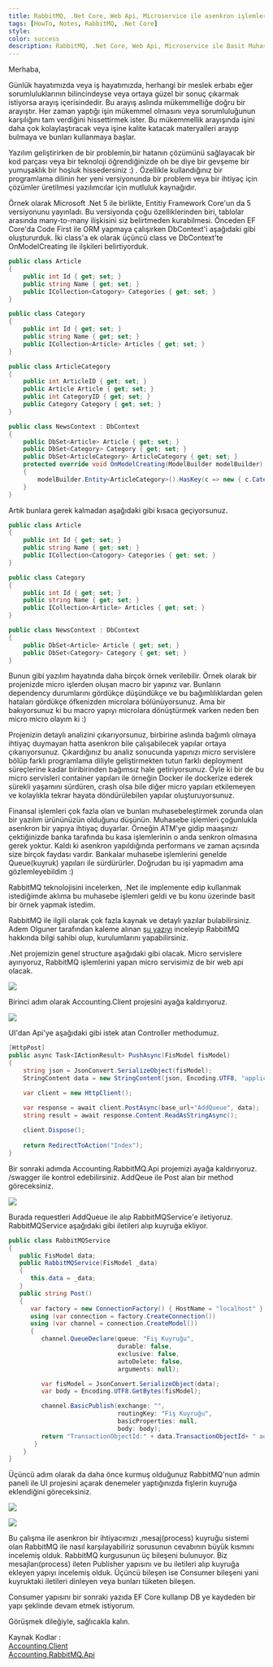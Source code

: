 ```yaml
---
title: RabbitMQ, .Net Core, Web Api, Microservice ile asenkron işlemler.
tags: [HowTo, Notes, RabbitMQ, .Net Core]
style:
color: success
description: RabbitMQ, .Net Core, Web Api, Microservice ile Basit Muhasebe işlemleri
---
```


Merhaba,
  
  Günlük hayatımızda veya iş hayatımızda, herhangi bir meslek erbabı eğer sorumluluklarının bilincindeyse veya ortaya güzel bir sonuç çıkarmak istiyorsa arayış içerisindedir.
Bu arayış aslında mükemmelliğe doğru bir arayıştır. Her zaman yaptığı işin mükemmel olmasını veya sorumluluğunun karşılığını tam verdiğini hissettirmek ister. Bu mükemmellik arayışında işini daha çok kolaylaştıracak veya işine kalite katacak materyalleri arayıp bulmaya ve bunları kullanmaya başlar. 
  
  Yazılım geliştirirken de bir problemin,bir hatanın çözümünü sağlayacak bir kod parçası veya bir teknoloji öğrendiğinizde oh be diye bir gevşeme bir yumuşaklık bir hoşluk hissedersiniz :) . Özellikle kullandığınız bir programlama dilinin her yeni versiyonunda bir problem veya bir ihtiyaç için çözümler üretilmesi yazılımcılar için mutluluk kaynağıdır.
  
  Örnek olarak Microsoft .Net 5 ile birlikte, Entitiy Framework Core'un da 5 versiyonunu yayınladı. Bu versiyonda çoğu özelliklerinden biri, tablolar arasında many-to-many ilişkisini siz belirtmeden kurabilmesi.
Önceden EF Core'da Code First ile ORM yapmaya çalışırken DbContext'i aşağıdaki gibi oluştururduk. İki class'a ek olarak üçüncü class ve DbContext'te OnModelCreating ile ilşkileri belirtiyorduk.

```csharp
public class Article
{
    public int Id { get; set; }
    public string Name { get; set; }
    public ICollection<Catogory> Categories { get; set; }
}

public class Category
{
    public int Id { get; set; }
    public string Name { get; set; }
    public ICollection<Article> Articles { get; set; }
}

public class ArticleCategory
{
    public int ArticleID { get; set; }
    public Article Article { get; set; }
    public int CategoryID { get; set; }
    public Category Category { get; set; }
}

public class NewsContext : DbContext
{
    public DbSet<Article> Article { get; set; }
    public DbSet<Category> Category { get; set; }
    public DbSet<ArticleCategory> ArticleCategory { get; set; }
    protected override void OnModelCreating(ModelBuilder modelBuilder)
    {
        modelBuilder.Entity<ArticleCategory>().HasKey(c => new { c.CategoryID, c.PostID });
    }
}

```

Artık bunlara gerek kalmadan aşağıdaki gibi kısaca geçiyorsunuz.
```csharp
public class Article
{
    public int Id { get; set; }
    public string Name { get; set; }
    public ICollection<Catogory> Categories { get; set; }
}

public class Category
{
    public int Id { get; set; }
    public string Name { get; set; }
    public ICollection<Article> Articles { get; set; }
}

public class NewsContext : DbContext
{
    public DbSet<Article> Article { get; set; }
    public DbSet<Category> Category { get; set; }
}

```

  Bunun gibi yazılım hayatında daha birçok örnek verilebilir. Örnek olarak bir projenizde micro işlerden oluşan macro bir yapınız var. Bunların dependency durumlarını gördükçe düşündükçe ve bu bağımlılıklardan gelen hataları gördükçe öfkenizden microlara bölünüyorsunuz. Ama bir bakıyorsunuz ki bu macro yapıyı microlara dönüştürmek varken neden ben micro micro olayım ki :)
  
  Projenizin detaylı analizini çıkarıyorsunuz, birbirine aslında bağımlı olmaya ihtiyaç duymayan hatta asenkron bile çalışabilecek yapılar ortaya çıkarıyorsunuz. Çıkardığınız bu analiz sonucunda yapınızı micro servislere bölüp farklı programlama diliyle geliştirmekten tutun farklı deployment süreçlerine kadar biribirinden bağımsız hale getiriyorsunuz. Öyle ki bir de bu micro servisleri container yapıları ile örneğin Docker ile dockerize ederek sürekli yaşamını sürdüren, crash olsa bile diğer micro yapıları etkilemeyen ve kolaylıkla tekrar hayata döndürülebilen yapılar oluşturuyorsunuz. 
  
  Finansal işlemleri çok fazla olan ve bunları muhasebeleştirmek zorunda olan bir yazılım ürününüzün olduğunu düşünün. Muhasebe işlemleri çoğunlukla asenkron bir yapıya ihtiyaç duyarlar. Örneğin ATM'ye gidip maaşınızı çektiğinizde banka tarafında bu kasa işlemlerinin o anda senkron olmasına gerek yoktur. Kaldı ki asenkron yapıldığında performans ve zaman açısında size birçok faydası vardır. Bankalar muhasebe işlemlerini genelde Queue(kuyruk) yapıları ile sürdürürler. Doğrudan bu işi yapmadım ama gözlemleyebildim :)
  
  RabbitMQ teknolojisini incelerken, .Net ile implemente edip kullanmak istediğimde aklıma bu muhasebe işlemleri geldi ve bu konu üzerinde basit bir örnek yapmak istedim.
  
  RabbitMQ ile ilgili olarak çok fazla kaynak ve detaylı yazılar bulabilirsiniz. Adem Olguner tarafından kaleme alınan [şu yazıyı](https://medium.com/@ademolguner/rabbitmq-nedir-nas%C4%B1l-kurulur-nas%C4%B1l-konfig%C3%BCre-edilir-ea596a7c1c08) inceleyip RabbitMQ hakkında bilgi sahibi olup, kurulumlarını yapabilirsiniz.
  
  .Net projemizin genel structure aşağıdaki gibi olacak. Micro servislere ayırıyoruz, RabbitMQ işlemlerini yapan micro servisimiz de bir web api olacak. 
  
  ![](https://github.com/ydemircali/ydemircali.github.io/blob/main/_posts/images/accounting_project_structure.PNG?raw=true)
  
  
  Birinci adım olarak Accounting.Client projesini ayağa kaldırıyoruz.
  
  ![](https://github.com/ydemircali/ydemircali.github.io/blob/main/_posts/images/accounting_ui.PNG?raw=true)
  
  UI'dan Api'ye aşağıdaki gibi istek atan Controller methodumuz.
  
```csharp
[HttpPost]
public async Task<IActionResult> PushAsync(FisModel fisModel)
{
    string json = JsonConvert.SerializeObject(fisModel);
    StringContent data = new StringContent(json, Encoding.UTF8, "application/json");

    var client = new HttpClient();

    var response = await client.PostAsync(base_url+"AddQueue", data);
    string result = await response.Content.ReadAsStringAsync();
            
    client.Dispose();
            
    return RedirectToAction("Index");
}
```

  Bir sonraki adımda Accounting.RabbitMQ.Api projemizi ayağa kaldırıyoruz. /swagger ile kontrol edebilirsiniz. AddQeue ile Post alan bir method göreceksiniz.
  
  ![](https://github.com/ydemircali/ydemircali.github.io/blob/main/_posts/images/accounting_api_swagger.PNG?raw=true)
  
  Burada requestleri AddQueue ile alıp RabbitMQService'e iletiyoruz. RabbitMQService aşağıdaki gibi iletileri alıp kuyruğa ekliyor.

```csharp
public class RabbitMQService
{
   public FisModel data;
   public RabbitMQService(FisModel _data)
   {
      this.data = _data;
   }
   public string Post()
   {
      var factory = new ConnectionFactory() { HostName = "localhost" };
      using (var connection = factory.CreateConnection())
      using (var channel = connection.CreateModel())
      {
         channel.QueueDeclare(queue: "Fiş Kuyruğu",
                              durable: false,
                              exclusive: false,
                              autoDelete: false,
                              arguments: null);

         var fisModel = JsonConvert.SerializeObject(data);
         var body = Encoding.UTF8.GetBytes(fisModel);

         channel.BasicPublish(exchange: "",
                              routingKey: "Fiş Kuyruğu",
                              basicProperties: null,
                              body: body);
         return "TransactionObjectId:" + data.TransactionObjectId+ " added queue.";
       }
    }
}
```

  Üçüncü adım olarak da daha önce kurmuş olduğunuz RabbitMQ'nun admin paneli ile UI projesini açarak denemeler yaptığınızda fişlerin kuyruğa eklendiğini göreceksiniz.
  
  ![](https://github.com/ydemircali/ydemircali.github.io/blob/main/_posts/images/accounting_demo.gif?raw=true)
  
  ![](https://github.com/ydemircali/ydemircali.github.io/blob/main/_posts/images/accounting_queue.PNG?raw=true)
  
  Bu çalışma ile asenkron bir ihtiyacımızı ,mesaj(process) kuyruğu sistemi olan RabbitMQ ile nasıl karşılayabiliriz sorusunun cevabının büyük kısmını incelemiş olduk. 
  RabbitMQ kurgusunun üç bileşeni bulunuyor. Biz mesajları(process) ileten Publisher yapısını ve bu iletileri alıp kuyruğa ekleyen yapıyı incelemiş olduk. 
  Üçüncü bileşen ise Consumer bileşeni yani kuyruktaki iletileri dinleyen veya bunları tüketen bileşen.
  
  Consumer yapısını bir sonraki yazıda EF Core kullanıp DB ye kaydeden bir yapı şeklinde devam etmek istiyorum.
  
  Görüşmek dileğiyle, sağlıcakla kalın.

  Kaynak Kodlar :<br />
  [Accounting.Client](https://github.com/ydemircali/Accounting.Client) <br />
  [Accounting.RabbitMQ.Api](https://github.com/ydemircali/Accounting.RabbitMQ.Api)
 
